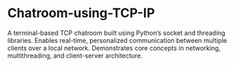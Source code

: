 # Chatroom-using-TCP-IP
A terminal-based TCP chatroom built using Python’s socket and threading libraries. Enables real-time, personalized communication between multiple clients over a local network. Demonstrates core concepts in networking, multithreading, and client-server architecture.
